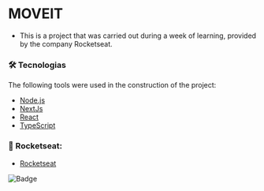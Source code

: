 # MOVEIT

* This is a project that was carried out during a week of learning, provided by the company Rocketseat.

### 🛠 Tecnologias

The following tools were used in the construction of the project:

- [Node.js](https://nodejs.org/en/)
- [NextJs](https://nextjs.org/)
- [React](https://pt-br.reactjs.org/)
- [TypeScript](https://www.typescriptlang.org/)

### 🚀 Rocketseat:
- [Rocketseat](https://rocketseat.com.br/)

![Badge](https://img.shields.io/badge/Wallace-Junior-%237159c1?style=for-the-badge&logo=ghost)
